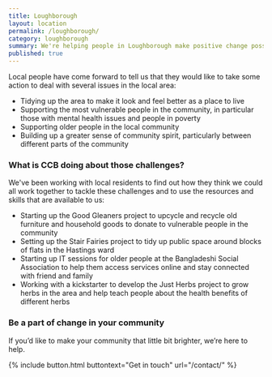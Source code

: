 ```yaml
---
title: Loughborough
layout: location
permalink: /loughborough/
category: loughborough
summary: We're helping people in Loughborough make positive change possible
published: true
---
```


Local people have come forward to tell us that they would like to take some action to deal with several issues in the local area:

* Tidying up the area to make it look and feel better as a place to live
* Supporting the most vulnerable people in the community, in particular those with mental health issues and people in poverty
* Supporting older people in the local community
* Building up a greater sense of community spirit, particularly between different parts of the community

### What is CCB doing about those challenges? 

We've been working with local residents to find out how they think we could all work together to tackle these challenges and to use the resources and skills that are available to us:

* Starting up the Good Gleaners project to upcycle and recycle old furniture and household goods to donate to vulnerable people in the community
* Setting up the Stair Fairies project to tidy up public space around blocks of flats in the Hastings ward
* Starting up IT sessions for older people at the Bangladeshi Social Association to help them access services online and stay connected with friend and family
* Working with a kickstarter to develop the Just Herbs project to grow herbs in the area and help teach people about the health benefits of different herbs

### Be a part of change in your community

If you’d like to make your community that little bit brighter, we’re here to help.

{% include button.html buttontext="Get in touch" url="/contact/" %}
